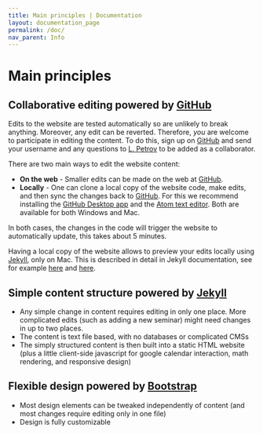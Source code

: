 ```yaml
---
title: Main principles | Documentation
layout: documentation_page
permalink: /doc/
nav_parent: Info
---
```


# Main principles

## Collaborative editing powered by [GitHub](https://github.com)

Edits to the website are tested automatically so are unlikely to break anything.
Moreover, any edit can be reverted. Therefore, *you* are welcome to
participate in editing the content. To do this, sign up on [GitHub](https://github.com)
and send your username and any questions to [L. Petrov](mailto:petrov@virginia.edu) to be added as a collaborator.

There are two main ways to edit the website content:

- **On the web** - Smaller edits can be made on the web at [GitHub](https://github.com/uva-math/uva-math-code).
- **Locally** - One can clone a local copy of the website code, make edits, and then sync the changes back to [GitHub](https://github.com/uva-math/uva-math-code). For this we recommend installing the [GitHub Desktop app](https://desktop.github.com/) and the [Atom text editor](https://atom.io/). Both are available for both Windows and Mac.

In both cases, the changes in the code will trigger the website to automatically update, this takes about 5 minutes.

Having a local copy of the website allows to preview your edits locally using [Jekyll](https://jekyllrb.com/), only on Mac. This is described in detail in Jekyll documentation, see for example [here](https://jekyllrb.com/docs/installation/) and [here](https://jekyllrb.com/docs/usage/).

## Simple content structure powered by [Jekyll](https://jekyllrb.com/)

- Any simple change in content requires editing in only one place. More complicated edits (such as adding a new seminar) might need changes in up to two places.
- The content is text file based, with no databases or complicated CMSs
- The simply structured content is then built into a static HTML website (plus a little client-side javascript for google calendar interaction, math rendering, and responsive design)

## Flexible design powered by [Bootstrap](http://getbootstrap.com/)

- Most design elements can be tweaked independently of content (and most changes require editing only in one file)
- Design is fully customizable
